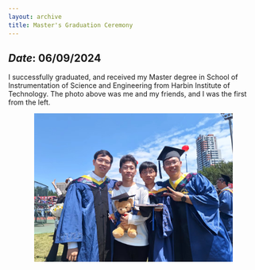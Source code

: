 ```yaml
---
layout: archive
title: Master's Graduation Ceremony
---
```


## *Date*: 06/09/2024

I successfully graduated, and received my Master degree in School of Instrumentation of Science and Engineering from Harbin Institute of Technology. The photo above was me and my friends, and I was the first from the left.


<figure>
  <center>
    <img src="/news/imgs/MA_gra.png" width=400px>
  </center>
</figure>


